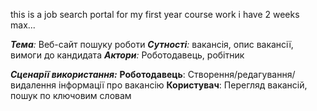 this is a job search portal for my first year course work
i have 2 weeks max...

***Тема**:* Веб-сайт пошуку роботи
***Сутності**:* вакансія, опис вакансії, вимоги до кандидата
***Актори**:* Роботодавець, робітник

***Сценарії використання:***
**Роботодавець**: Створення/редагування/видалення інформації про вакансію
**Користувач**: Перегляд вакансій, пошук по ключовим словам
